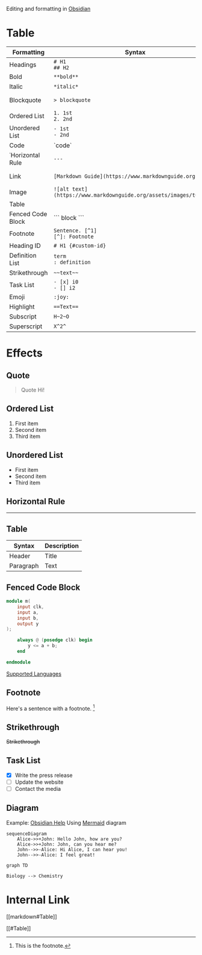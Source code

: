 Editing and formatting in [Obsidian](https://help.obsidian.md/Editing+and+formatting/Editing+and+previewing+Markdown)

# Table

| Formatting | Syntax | Effect | Supported |
| ----------- | ----------- | ----------- | - |
| Headings | `# H1` <br /> `## H2` | Y |
| Bold | ``**bold**`` | **bold** | Y |
| Italic | `*italic*` | *italic* | Y |
| Blockquote | `> blockquote` | > blockquote | Y |
| Ordered List | `1. 1st` <br/> `2. 2nd` | Y |
| Unordered List | `- 1st` <br/> `- 2nd` | Y |
| Code | \`code\` | `code` | Y |
| ˙Horizontal Rule | `---` | --- | Y |
| Link | `[Markdown Guide](https://www.markdownguide.org)` | [Markdown Guide](https://www.markdownguide.org) | Y |
| Image | `![alt text](https://www.markdownguide.org/assets/images/tux.png)` | ![alt text](https://www.markdownguide.org/assets/images/tux.png) | Y |
| Table |  |  | Y |
| Fenced Code Block | \``` block \``` |  | Y |
| Footnote | `Sentence. [^1]` <br/> `[^]: Footnote` |  | Y |
| Heading ID | `# H1 {#custom-id}` |  | N |
| Definition List | `term` <br/> `: definition` |  | N |
| Strikethrough | `~~text~~` | ~~text~~ | Y |
| Task List | `- [x] i0` <br/> `- [] i2` |  | Y |
| Emoji | `:joy:` | :joy: | N |
| Highlight | `==Text==` | ==Text== | Y |
| Subscript | `H~2~O` | H~2~O | N |
| Superscript | `X^2^` | X^2^ | N |

# Effects

## Quote

> Quote
> Hi!

## Ordered List

1. First item
2. Second item
3. Third item

## Unordered List  

- First item
- Second item
- Third item

## Horizontal Rule

---
## Table

| Syntax | Description |
| ----------- | ----------- |
| Header | Title |
| Paragraph | Text |

## Fenced Code Block

```verilog
module m(
	input clk,
	input a,
	input b,
	output y
);

	always @ (posedge clk) begin
		y <= a + b;
	end

endmodule
```

[Supported Languages](https://prismjs.com/#supported-languages)

## Footnote

Here's a sentence with a footnote. [^1]
[^1]: This is the footnote.

## Strikethrough

~~Strikethrough~~

## Task List

- [x] Write the press release
- [ ] Update the website
- [ ] Contact the media

## Diagram

Example: [Obsidian Help](https://help.obsidian.md/Editing+and+formatting/Advanced+formatting+syntax)
Using [Mermaid](https://mermaid.js.org/#/) diagram

```mermaid
sequenceDiagram
    Alice->>+John: Hello John, how are you?
    Alice->>+John: John, can you hear me?
    John-->>-Alice: Hi Alice, I can hear you!
    John-->>-Alice: I feel great!
```


```mermaid
graph TD

Biology --> Chemistry
```



# Internal Link
[[markdown#Table]]

[[#Table]]